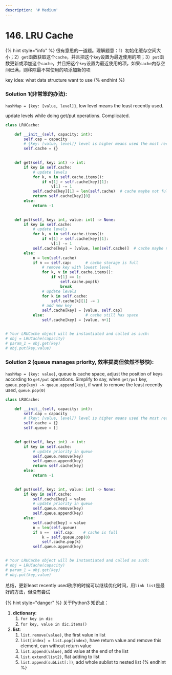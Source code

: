 ```yaml
---
description: '# Medium'
---
```


# 146. LRU Cache

{% hint style="info" %}
很有意思的一道题。理解题意：1）初始化缓存空间大小；2）`get`函数获取这个`cache`，并且把这个`key`设置为最近使用的项；3）`put`函数更新或添加这个`cache`，并且把这个`key`设置为最近使用的项，如果`cache`内存空间已满，则移除最不常使用的项添加新的项

key idea: what data structure want to use
{% endhint %}

### Solution 1\(非常笨的办法\):

`hashMap = {key: [value, level]}`, low level means the least recently used.

update levels while doing get/put operations. Complicated.

```python
class LRUCache:

    def __init__(self, capacity: int):
        self.cap = capacity
        # {key: [value, level]} level is higher means used the most recently
        self.cache = {}   
        

    def get(self, key: int) -> int:
        if key in self.cache:
            # update levels
            for k, v in self.cache.items():
                if v[1] > self.cache[key][1]:
                    v[1] -= 1
            self.cache[key][1] = len(self.cache)  # cache maybe not full
            return self.cache[key][0]
        else:
            return -1
        

    def put(self, key: int, value: int) -> None:
        if key in self.cache:
            # update levels
            for k, v in self.cache.items():
                if v[1] > self.cache[key][1]:
                    v[1] -= 1
            self.cache[key] = [value, len(self.cache)]  # cache maybe not full 
        else:
            n = len(self.cache)
            if n == self.cap:      # cache storage is full
                # remove key with lowest level
                for k, v in self.cache.items():
                    if v[1] == 1:
                        self.cache.pop(k)
                        break
                # update levels
                for k in self.cache:
                    self.cache[k][1] -= 1
                # add new key
                self.cache[key] = [value, self.cap]
            else:                  # cache still has space
                self.cache[key] = [value, n+1]        


# Your LRUCache object will be instantiated and called as such:
# obj = LRUCache(capacity)
# param_1 = obj.get(key)
# obj.put(key,value)
```

### Solution 2 \(queue manages priority, 效率提高但依然不够快\):

`hashMap = {key: value}`, queue is cache space, adjust the position of keys according to `get/put` operations. Simplify to say, when `get/put` key, `queue.pop(key) -> queue.append(key)`, if want to remove the least recently used, `queue.pop(0)`

```python
class LRUCache:

    def __init__(self, capacity: int):
        self.cap = capacity
        # {key: [value, level]} level is higher means used the most recently
        self.cache = {}
        self.queue = []
        

    def get(self, key: int) -> int:
        if key in self.cache:
            # update priority in queue
            self.queue.remove(key)
            self.queue.append(key)
            return self.cache[key]
        else:
            return -1
        

    def put(self, key: int, value: int) -> None:
        if key in self.cache:
            self.cache[key] = value
            # update priority in queue
            self.queue.remove(key)
            self.queue.append(key)
        else:
            self.cache[key] = value
            n = len(self.queue)
            if n ==  self.cap:    # cache is full
                k = self.queue.pop(0)
                self.cache.pop(k)
            self.queue.append(key)


# Your LRUCache object will be instantiated and called as such:
# obj = LRUCache(capacity)
# param_1 = obj.get(key)
# obj.put(key,value)
```

总结，更新least recently used秩序的时候可以继续优化时间，用`link list`是最好的方法，但没有尝试

{% hint style="danger" %}
关于Python3 知识点：

1. **dictionary**: 
   1. `for key in dic`
   2. `for key, value in dic.items()`
2. **list**:
   1. `list.remove(value)`, the first value in list
   2. `list[index] = list.pop(index)`, have return value and remove this element, can without return value
   3. `list.append(value)`, add value at the end of the list
   4. `list.extend(list2)`, flat adding to list
   5. `list.append(subList[:])`, add whole sublist to nested list
{% endhint %}

